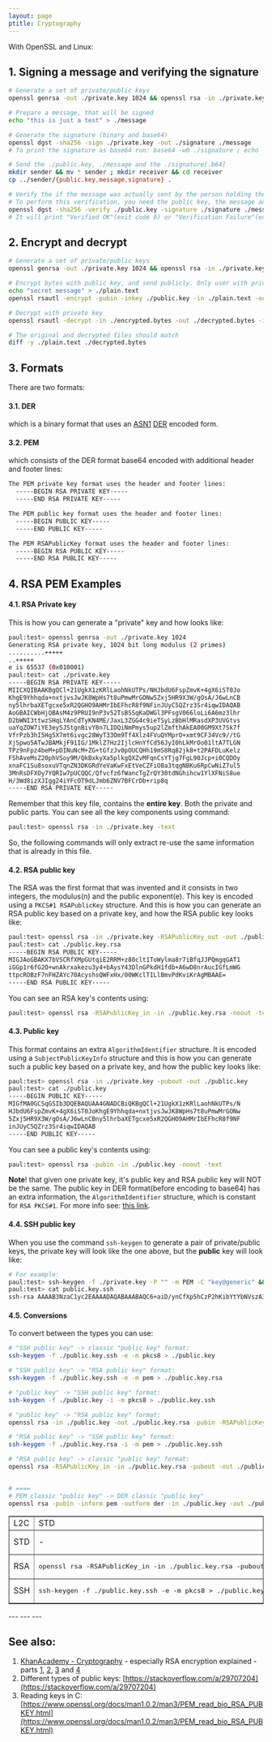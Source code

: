 ```yaml
---
layout: page
ptitle: Cryptography
---
```

With OpenSSL and Linux:
## 1. Signing a message and verifying the signature
```bash
# Generate a set of private/public keys
openssl genrsa -out ./private.key 1024 && openssl rsa -in ./private.key -pubout -out ./public.key

# Prepare a message, that will be signed
echo "this is just a test" > ./message

# Generate the signature (binary and base64)
openssl dgst -sha256 -sign ./private.key -out ./signature ./message
# To print the signature as base64 run: base64 -w0 ./signature ; echo

# Send the ./public.key, ./message and the ./signature[.b64]
mkdir sender && mv * sender ; mkdir receiver && cd receiver
cp ../sender/{public.key,message,signature} .

# Verify the if the message was actually sent by the person holding the private key.
# To perform this verification, you need the public key, the message and the signature.
openssl dgst -sha256 -verify ./public.key -signature ./signature ./message
# It will print "Verified OK"(exit code 0) or "Verification Failure"(exit code 1)
```

## 2. Encrypt and decrypt
```bash
# Generate a set of private/public keys
openssl genrsa -out ./private.key 1024 && openssl rsa -in ./private.key -pubout -out ./public.key

# Encrypt bytes with public key, and send publicly. Only user with private key can decrypt message
echo "secret message" > ./plain.text
openssl rsautl -encrypt -pubin -inkey ./public.key -in ./plain.text -out ./encrypted.bytes

# Decrypt with private key
openssl rsautl -decrypt -in ./encrypted.bytes -out ./decrypted.bytes -inkey ./private.key

# The original and decrypted files should match
diff -y ./plain.text ./decrypted.bytes
```

## 3. Formats
There are two formats:

#### 3.1. DER
which is a binary format that uses an [ASN1](https://en.wikipedia.org/wiki/Abstract_Syntax_Notation_One) [DER](https://en.wikipedia.org/wiki/X.690#DER_encoding) encoded form.

#### 3.2. PEM
which consists of the DER format base64 encoded with additional header and footer lines:
```txt
The PEM private key format uses the header and footer lines:
  -----BEGIN RSA PRIVATE KEY-----
  -----END RSA PRIVATE KEY-----

The PEM public key format uses the header and footer lines:
  -----BEGIN PUBLIC KEY-----
  -----END PUBLIC KEY-----

The PEM RSAPublicKey format uses the header and footer lines:
  -----BEGIN RSA PUBLIC KEY-----
  -----END RSA PUBLIC KEY-----
```

## 4. RSA PEM Examples
#### 4.1. RSA Private key
This is how you can generate a "private" key and how looks like:
```bash
paul:test> openssl genrsa -out ./private.key 1024
Generating RSA private key, 1024 bit long modulus (2 primes)
..........+++++
..+++++
e is 65537 (0x010001)
paul:test> cat ./private.key
-----BEGIN RSA PRIVATE KEY-----
MIICXQIBAAKBgQCl+21UgkX1zKRlLaohNkUTPs/NHJbdU6FspZmvK+4gX6iST0Jo
KhgE9Yhhqda+nxtjvsJwJK8WpHs7t8uPmwMrGONw5Zxj5HR9X3W/gOsA/J6wLnCB
ny5lhrbaXETgcxe5xR2QGHO9AHMrIbEFhcR8f9NFinJUyC5QZrz3Sr4iqwIDAQAB
AoGBAICWbHjQBAsM4z9PRUI9nP3v52TsBSSqKaDWGl3PFsgV066loLi6A6mz3lhr
D2bWNI3ttwzSHqLYAnCdTyKN4ME/JaxL3ZGG4c9ieTSyLzBbHlMRasdXP3UVGtvs
uaYqZOW7iYE3ey5JStgnBivY8n7LIDQiNmPmys5up2lZmfthAkEA00GM9Xt7Sk7f
VfrPzb3hI5Hg5X7mt6ivgc28WyT33Om9Tf4Xlz4FVuQYMprO+xmt9CF34Vc9//tG
XjSpwo5ATwJBAMkjF91IG/1MklZ7Hz2IjlcHnYfCd56JyI0hLkMrOo01ltA7TLGN
TPz9nFpz4beM+pDINuNcM+ZG+tGfzJv0pOUCQHh19mS8Rq82jk8+t2PAFDLuKelz
FShAveMsZ20phVSoy9M/QkBxkyXa5plkgQXZvMFqnCsYTjg7FgL90Jcp+i0CQDOy
xnaFC1Su8soxuVTqnZN3DKGRdYeVaKwFxEtVeCZFiO8a3tqgNBKu6RpCwNiZ7ul5
3MnRsDFXOy7YQRIw7pUCQQC/Qfvcfz6fWancTgZrQY30tdNGhihcw1YlXFNiS8ue
H/3Wd8izXJIgg24iYFcOT9dLJmb6ZNV7BFCrDb+rip8q
-----END RSA PRIVATE KEY-----
```
Remember that this key file, contains the **entire key**. Both the private and
public parts. You can see all the key components using command:
```bash
paul:test> openssl rsa -in ./private.key -text
```
So, the following commands will only extract re-use the same information that is
already in this file.

#### 4.2. RSA public key
The RSA was the first format that was invented and it consists in two integers,
the modulus(n) and the public exponent(e). This key is encoded using a
`PKCS#1 RSAPublicKey` structure. And this is how you can generate an RSA
public key based on a private key, and how the RSA public key looks like:
```bash
paul:test> openssl rsa -in ./private.key -RSAPublicKey_out -out ./public.key.rsa
paul:test> cat ./public.key.rsa
-----BEGIN RSA PUBLIC KEY-----
MIGJAoGBAKX7bVSCRfXMpGUtqiE2RRM+z80clt1ToWylma8r7iBfqJJPQmgqGAT1
iGGp1r6fG2O+wnAkrxakezu3y4+bAysY43DlnGPkdH1fdb+A6wD8nrAucIGfLmWG
ttpcROBzF7nFHZAYc70AcyshsQWFxHx/00WKclTILlBmvPdKviKrAgMBAAE=
-----END RSA PUBLIC KEY-----
```
You can see an RSA key's contents using:
```bash
paul:test> openssl rsa -RSAPublicKey_in -in ./public.key.rsa -noout -text
```

#### 4.3. Public key
This format contains an extra `AlgorithmIdentifier` structure. It is encoded using a
`SubjectPublicKeyInfo` structure and this is how you can generate such a public key
based on a private key, and how the public key looks like:
```bash
paul:test> openssl rsa -in ./private.key -pubout -out ./public.key
paul:test> cat ./public.key
-----BEGIN PUBLIC KEY-----
MIGfMA0GCSqGSIb3DQEBAQUAA4GNADCBiQKBgQCl+21UgkX1zKRlLaohNkUTPs/N
HJbdU6FspZmvK+4gX6iST0JoKhgE9Yhhqda+nxtjvsJwJK8WpHs7t8uPmwMrGONw
5Zxj5HR9X3W/gOsA/J6wLnCBny5lhrbaXETgcxe5xR2QGHO9AHMrIbEFhcR8f9NF
inJUyC5QZrz3Sr4iqwIDAQAB
-----END PUBLIC KEY-----
```
You can see a public key's contents using:
```bash
paul:test> openssl rsa -pubin -in ./public.key -noout -text
```
**Note**! that given one private key, it's public key and RSA public key will
NOT be the same. The public key in DER format(before encoding to base64) has an
extra information, the `AlgorithmIdentifier` structure, which is constant for
`RSA PKCS#1`. For more info see:
[this link](https://stackoverflow.com/a/29707204).


#### 4.4. SSH public key
When you use the command `ssh-keygen` to generate a pair of private/public keys,
the private key will look like the one above, but the **public** key will look
like:
```bash
# For example:
paul:test> ssh-keygen -f ./private.key -P "" -m PEM -C "key@generic" && mv private.key.pub public.key.ssh
paul:test> cat public.key.ssh
ssh-rsa AAAAB3NzaC1yc2EAAAADAQABAAABAQC6+aiD/ynCfXp5hCzP2hKibYtYbNVszA32XRTo71Xc0yarvKQkpmqMbCZuKnVcIvRuM3lX7pjn5YexjKf874psQyrZToQcq4krKgmON4venkv6b6aZ2dC1IWk7zwDBd/Q4mnkVLCqUUPSw/oJ8NaPAKw3F+6WtOQEQT/Hw1Ut52sE6rQ+AaYLrCIb94Bzzxj1qxBbjz7/rqQS0kQduvfNpN/eyYtDxdPWqJOktca9lLKqXqJL6PRcYdpAok/H+FBHG2JZswrNnHKDBgWRu2GWhZDe8A1ekOuakUnFqnCiejWqtsHESwvNHZVhJ0YmvGUy3hAOfWbOe9pPpXSnizzLP key@generic
```

#### 4.5. Conversions
To convert between the types you can use:
```bash
# "SSH public key" -> classic "public key" format:
ssh-keygen -f ./public.key.ssh -e -m pkcs8 > ./public.key

# "SSH public key" -> "RSA public key" format:
ssh-keygen -f ./public.key.ssh -e -m pem > ./public.key.rsa

# "public key" -> "SSH public key" format:
ssh-keygen -f ./public.key -i -m pkcs8 > ./public.key.ssh

# "public key" -> "RSA public key" format:
openssl rsa -in ./public.key -out ./public.key.rsa -pubin -RSAPublicKey_out 

# "RSA public key" -> "SSH public key" format:
ssh-keygen -f ./public.key.rsa -i -m pem > ./public.key.ssh

# "RSA public key" -> classic "public key" format:
openssl rsa -RSAPublicKey_in -in ./public.key.rsa -pubout -out ./public.key


# ====
# PEM classic "public key" -> DER classic "public key"
openssl rsa -pubin -inform pem -outform der -in ./public.key -out ./public.key.der
```


<table border="1px">
<tr>
  <td>L2C</td>
  <td>STD</td>
  <td>RSA</td>
  <td>SSH</td>
</tr>
<tr>
  <td>STD</td>
  <td>-</td>
  <td><pre>openssl rsa -in ./public.key -out ./public.key.rsa -pubin -RSAPublicKey_out</pre></td>
  <td><pre>ssh-keygen -f ./public.key -i -m pkcs8 > ./public.key.ssh</pre></td>
</tr>
<tr>
  <td>RSA</td>
  <td><pre>openssl rsa -RSAPublicKey_in -in ./public.key.rsa -pubout -out ./public.key</pre></td>
  <td>-</td>
  <td><pre>ssh-keygen -f ./public.key.rsa -i -m pem > ./public.key.ssh</pre></td>
</tr>
<tr>
  <td>SSH</td>
  <td><pre>ssh-keygen -f ./public.key.ssh -e -m pkcs8 > ./public.key</pre></td>
  <td><pre>ssh-keygen -f ./public.key.ssh -e -m pem > ./public.key.rsa</pre></td>
  <td>-</td>
</tr>
</table>
---
---
---

## See also:
1. [KhanAcademy - Cryptography](https://www.khanacademy.org/computing/computer-science/cryptography) - especially RSA encryption explained - parts [1](https://youtu.be/EPXilYOa71c), [2](https://youtu.be/IY8BXNFgnyI), [3](https://youtu.be/cJvoi0LuutQ) and [4](https://youtu.be/UjIPMJd6Xks)
2. Different types of public keys: [https://stackoverflow.com/a/29707204](https://stackoverflow.com/a/29707204)
3. Reading keys in C: [https://www.openssl.org/docs/man1.0.2/man3/PEM_read_bio_RSA_PUBKEY.html](https://www.openssl.org/docs/man1.0.2/man3/PEM_read_bio_RSA_PUBKEY.html)

